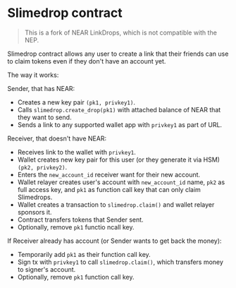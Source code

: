 # Slimedrop contract

> This is a fork of NEAR LinkDrops, which is not compatible with the NEP.

Slimedrop contract allows any user to create a link that their friends can use to claim tokens even if they don't have an account yet.

The way it works:

Sender, that has NEAR:
- Creates a new key pair `(pk1, privkey1)`.
- Calls `slimedrop.create_drop(pk1)` with attached balance of NEAR that they want to send.
- Sends a link to any supported wallet app with `privkey1` as part of URL.

Receiver, that doesn't have NEAR:
- Receives link to the wallet with `privkey1`.
- Wallet creates new key pair for this user (or they generate it via HSM) `(pk2, privkey2)`.
- Enters the `new_account_id` receiver want for their new account.
- Wallet relayer creates user's account with `new_account_id` name, `pk2` as full access key, and `pk1` as function call key that can only claim Slimedrops.
- Wallet creates a transaction to `slimedrop.claim()` and wallet relayer sponsors it.
- Contract transfers tokens that Sender sent.
- Optionally, remove `pk1` functio ncall key.

If Receiver already has account (or Sender wants to get back the money):
- Temporarily add `pk1` as their function call key.
- Sign tx with `privkey1` to call `slimedrop.claim()`, which transfers money to signer's account.
- Optionally, remove `pk1` function call key.
